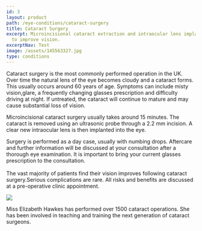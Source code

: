```yaml
---
id: 3
layout: product
path: /eye-conditions/cataract-surgery
title: Cataract Surgery
excerpt: Microincisional cataract extraction and intraocular lens implantation
  to improve vision.
excerptNav: Test
image: /assets/145563327.jpg
type: conditions
---
```


Cataract surgery is the most commonly performed operation in the UK. Over time the natural lens of the eye becomes cloudy and a cataract forms. This usually occurs around 60 years of age. Symptoms can include misty vision,glare, a frequently changing glasses prescription and difficulty driving at night. If untreated, the cataract will continue to mature and may cause substantial loss of vision.

Microincisional cataract surgery usually takes around 15 minutes. The cataract is removed using an ultrasonic probe through a 2.2 mm incision. A clear new intraocular lens is then implanted into the eye.

Surgery is performed as a day case, usually with numbing drops. Aftercare and further information will be discussed at your consultation after a thorough eye examination. It is important to bring your current glasses prescription to the consultation.\
\
The vast majority of patients find their vision improves following cataract surgery.Serious complications are rare. All risks and benefits are discussed at a pre-operative clinic appointment.

![](/assets/whatsapp-image-2021-02-09-at-15.50.33.jpeg)

Miss Elizabeth Hawkes has performed over 1500 cataract operations. She has been involved in teaching and training the next generation of cataract surgeons.
